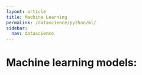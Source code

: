 ```yaml
---
layout: article
title: Machine Learning
permalink: /datascience/python/ml/
sidebar:
  nav: datascience
---
```

# Machine learning models:
